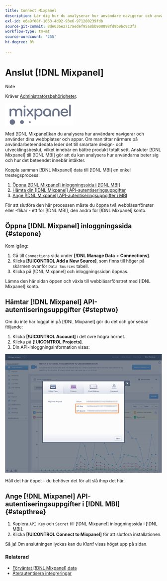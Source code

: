 ```yaml
---
title: Connect Mixpanel
description: Lär dig hur du analyserar hur användare navigerar och använder dina webbplatser och appar.
exl-id: e6a9f08f-1063-4d92-93e6-971280239fdb
source-git-commit: 8de036e2717aedef95a8bb908898fd9b9bc9c3fa
workflow-type: tm+mt
source-wordcount: '255'
ht-degree: 0%

---
```


# Anslut [!DNL Mixpanel]

>[!NOTE]
>
>Kräver [Administratörsbehörigheter](../../../administrator/user-management/user-management.md).

![](../../../assets/Mixpanel_logo.png)

Med [!DNL Mixpanel]kan du analysera hur användare navigerar och använder dina webbplatser och appar. Om man tittar närmare på användarbeteendedata leder det till smartare design- och utvecklingsbeslut, vilket innebär en bättre produkt totalt sett. Ansluter [!DNL Mixpanel] till [!DNL MBI] gör att du kan analysera hur användarna beter sig och hur det beteendet innebär intäkter.

Koppla samman [!DNL Mixpanel] data till [!DNL MBI] en enkel trestegsprocess:

1. [Öppna [!DNL Mixpanel] inloggningssida i [!DNL MBI]](#stepone)
1. [Hämta din [!DNL Mixpanel] API-autentiseringsuppgifter](#steptwo)
1. [Ange [!DNL Mixpanel] API-autentiseringsuppgifter i MBI](#stepthree)

För att slutföra den här processen måste du öppna två webbläsarfönster eller -flikar - ett för [!DNL MBI], den andra för [!DNL Mixpanel] konto.

## Öppna [!DNL Mixpanel] inloggningssida {#stepone}

Kom igång:

1. Gå till `Connections` sida under **[!DNL Manage Data** > **Connections]**.
1. Klicka **[!UICONTROL Add a New Source]**, som finns till höger på skärmen ovanför `Data Sources` tabell.
1. Klicka på [!DNL Mixpanel] och inloggningssidan öppnas.

Lämna den här sidan öppen och växla till webbläsarfönstret med [!DNL Mixpanel] konto.

## Hämtar [!DNL Mixpanel] API-autentiseringsuppgifter {#steptwo}

Om du inte har loggat in på [!DNL Mixpanel] gör du det och gör sedan följande:

1. Klicka **[!UICONTROL Account]** i det övre högra hörnet.
1. Klicka på **[!UICONTROL Projects]**.
1. Din API-inloggningsinformation visas:

![Hämtar API-autentiseringsuppgifter för Mixpanel](../../../assets/Mixpanel_API_creds.png)

Håll det här öppet - du behöver det för att slå ihop det här.

## Ange [!DNL Mixpanel] API-autentiseringsuppgifter i [!DNL MBI] {#stepthree}

1. Kopiera `API Key` och `Secret` till [!DNL Mixpanel] inloggningssida i [!DNL MBI].
1. Klicka **[!UICONTROL Connect to Mixpanel]** för att slutföra installationen.

Så ja! Om anslutningen lyckas kan du _Klart!_ visas högst upp på sidan.

### Relaterad

* [Förväntat [!DNL Mixpanel] data](../integrations/mixpanel-data.md)
* [Återautentisera integreringar](https://experienceleague.adobe.com/docs/commerce-knowledge-base/kb/how-to/mbi-reauthenticating-integrations.html?lang=en)
